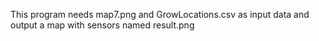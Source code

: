 This program needs map7.png and GrowLocations.csv as input data and output a map with sensors named result.png
